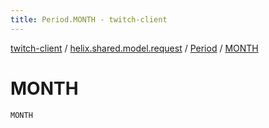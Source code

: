 ```yaml
---
title: Period.MONTH - twitch-client
---
```


[twitch-client](../../index.html) / [helix.shared.model.request](../index.html) / [Period](index.html) / [MONTH](./-m-o-n-t-h.html)

# MONTH

`MONTH`